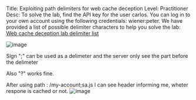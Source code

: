 Title: Exploiting path delimiters for web cache deception
Level: Practitioner
Desc:  To solve the lab, find the API key for the user carlos. You can log in to your own account using the following credentials: wiener:peter.
We have provided a list of possible delimiter characters to help you solve the lab: [Web cache deception lab delimiter list](https://portswigger.net/web-security/web-cache-deception/wcd-lab-delimiter-list) 


![image](https://github.com/user-attachments/assets/7a738b9f-e76d-4aca-9f7f-c844f55d092c)

Sign ";" can be used as a delimeter and the server only see the part before the delimeter

Also "?" works fine.

After using path : /my-account;sa.js I can see header informing me, wheter respone is cached or not.
![image](https://github.com/user-attachments/assets/b214926a-f7a6-4f10-a6e1-25c803c3684e)





